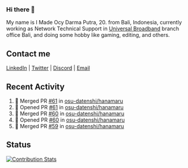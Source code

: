 ### Hi there 👋

My name is I Made Ocy Darma Putra, 20. from Bali, Indonesia, currently working as Network Technical Support in [Universal Broadband](https://universal.net.id) branch office Bali, and doing some hobby like gaming, editing, and others.

## Contact me

[LinkedIn](https://linkedin.com/in/troke) | [Twitter](https://twitter.com/darma_ochi) | [Discord](https://link.troke.id/discord) | <a href="mailto:ochi@troke.id">Email</a> 

## Recent Activity

<!--START_SECTION:activity-->
1. 🎉 Merged PR [#61](https://github.com/osu-datenshi/hanamaru/pull/61) in [osu-datenshi/hanamaru](https://github.com/osu-datenshi/hanamaru)
2. 💪 Opened PR [#61](https://github.com/osu-datenshi/hanamaru/pull/61) in [osu-datenshi/hanamaru](https://github.com/osu-datenshi/hanamaru)
3. 🎉 Merged PR [#60](https://github.com/osu-datenshi/hanamaru/pull/60) in [osu-datenshi/hanamaru](https://github.com/osu-datenshi/hanamaru)
4. 💪 Opened PR [#60](https://github.com/osu-datenshi/hanamaru/pull/60) in [osu-datenshi/hanamaru](https://github.com/osu-datenshi/hanamaru)
5. 🎉 Merged PR [#59](https://github.com/osu-datenshi/hanamaru/pull/59) in [osu-datenshi/hanamaru](https://github.com/osu-datenshi/hanamaru)
<!--END_SECTION:activity-->

## Status

[![Contribution Stats](https://github-contribution-stats.vercel.app/api/?username=troke12)](https://github.com/LordDashMe/github-contribution-stats/)
